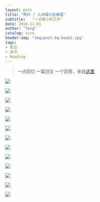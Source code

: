 ```yaml
---
layout: post
title: "照片 | 人间烟火在泰国"
subtitle:   "一点微小的工作"
date: 2016-11-01
author: "Teng"
catalog: ture
header-img: "img/post-bg-book2.jpg"
tags:
- 笔记
- 读书
- Reading
---
```



> 一点回忆
> 一篇旧文
> 一个回答，来自[这里](https://www.zhihu.com/people/tengteng2333/answers?order_by=vote_num)


![](http://7xtgob.com1.z0.glb.clouddn.com/16-10-31/86286517.jpg)

![](http://7xtgob.com1.z0.glb.clouddn.com/16-10-31/68378027.jpg)

![](http://7xtgob.com1.z0.glb.clouddn.com/16-10-31/58491567.jpg)

![](http://7xtgob.com1.z0.glb.clouddn.com/16-10-31/87498525.jpg)

![](http://7xtgob.com1.z0.glb.clouddn.com/16-10-31/37387904.jpg)

![](http://7xtgob.com1.z0.glb.clouddn.com/16-10-31/84200592.jpg)

![](http://7xtgob.com1.z0.glb.clouddn.com/16-10-31/39023423.jpg)

![](http://7xtgob.com1.z0.glb.clouddn.com/16-10-31/37782528.jpg)

![](http://7xtgob.com1.z0.glb.clouddn.com/16-10-31/26624751.jpg)

![](http://7xtgob.com1.z0.glb.clouddn.com/16-10-31/64315097.jpg)

![](http://7xtgob.com1.z0.glb.clouddn.com/16-10-31/51292778.jpg)

![](http://7xtgob.com1.z0.glb.clouddn.com/16-10-31/61026765.jpg)

![](http://7xtgob.com1.z0.glb.clouddn.com/16-10-31/36072020.jpg)
